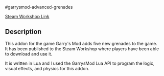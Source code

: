 #garrysmod-advanced-grenades

[Steam Workshop Link](https://steamcommunity.com/sharedfiles/filedetails/?id=2778084188)

## Description
This addon for the game Garry's Mod adds five new grenades to the game. It has been published to the Steam Workshop where players have been able to download and use it.

It is written in Lua and I used the GarrysMod Lua API to program the logic, visual effects, and physics for this addon.
